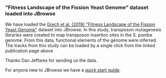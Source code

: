 ### "Fitness Landscape of the Fission Yeast Genome" dataset loaded into JBrowse
<!-- newsfeed_thumbnail: browser.png -->

We have loaded the [Grech et al. (2019) "Fitness Landscape of the Fission Yeast Genome"](https://www.pombase.org/reference/PMID:31077324) dataset into JBrowse. In this study, transposon mutagenesis libraries were created to map transposon insertion sites in the S. pombe genome. From this data, functional elements of the genome were inferred. The tracks from this study can be loaded by a single click from the linked publication page above

Thanks Dan Jeffares for sending us the data.

For anyone new to JBrowse we have a [quick start guide](https://www.pombase.org/documentation/JBrowse_quick_start).
